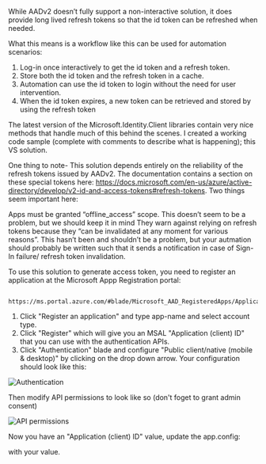 While AADv2 doesn’t fully support a non-interactive solution, it does provide long lived refresh tokens so that the id token can be refreshed when needed. 

What this means is a workflow like this can be used for automation scenarios:

1) Log-in once interactively to get the id token and a refresh token.
2) Store both the id token and the refresh token in a cache.
3) Automation can use the id token to login without the need for user intervention.
4) When the id token expires, a new token can be retrieved and stored by using the refresh token
 
The latest version of the Microsoft.Identity.Client libraries contain very nice methods that handle much of this behind the scenes. I created a working code sample (complete with comments to describe what is happening); this VS solution.

One thing to note- This solution depends entirely on the reliability of the refresh tokens issued by AADv2. The documentation contains a section on these special tokens here: https://docs.microsoft.com/en-us/azure/active-directory/develop/v2-id-and-access-tokens#refresh-tokens. Two things seem important here:

Apps must be granted “offline_access” scope. This doesn’t seem to be a problem, but we should keep it in mind
They warn against relying on refresh tokens because they “can be invalidated at any moment for various reasons”. This hasn’t been and shouldn’t be a problem, but your autmation should probably be written such that it sends a notification in case of Sign-In failure/ refresh token invalidation.

To use this solution to generate access token, you need to register an application at the Microsoft Appp Registration portal:

     https://ms.portal.azure.com/#blade/Microsoft_AAD_RegisteredApps/ApplicationsListBlade 

1) Click "Register an application" and type app-name and select account type. 
2) Click "Register" which will give you an MSAL "Application (client) ID" that you can use with the authentication APIs. 
3) Click "Authentication" blade and configure "Public client/native (mobile & desktop)" by clicking on the drop down
arrow. Your configuration should look like this:

![Authentication](https://github.com/MicrosoftTranslator/CustomTranslator-API-CSharp/images/Authentication.gif)

Then modify API permissions to look like so (don't foget to grant admin consent)

![API permissions](https://github.com/MicrosoftTranslator/CustomTranslator-API-CSharp/images/api-permissions.gif)


Now you have an "Application (client) ID" value, update the app.config:

 <add key="clientId" value="" /> 

with your value.
